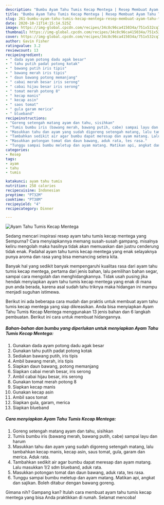 ```yaml
---
description: "Bumbu Ayam Tahu Tumis Kecap Mentega | Resep Membuat Ayam Tahu Tumis Kecap Mentega Yang Enak Dan Lezat"
title: "Bumbu Ayam Tahu Tumis Kecap Mentega | Resep Membuat Ayam Tahu Tumis Kecap Mentega Yang Enak Dan Lezat"
slug: 261-bumbu-ayam-tahu-tumis-kecap-mentega-resep-membuat-ayam-tahu-tumis-kecap-mentega-yang-enak-dan-lezat
date: 2020-10-11T14:15:14.525Z
image: https://img-global.cpcdn.com/recipes/34c8c96ca415034a/751x532cq70/ayam-tahu-tumis-kecap-mentega-foto-resep-utama.jpg
thumbnail: https://img-global.cpcdn.com/recipes/34c8c96ca415034a/751x532cq70/ayam-tahu-tumis-kecap-mentega-foto-resep-utama.jpg
cover: https://img-global.cpcdn.com/recipes/34c8c96ca415034a/751x532cq70/ayam-tahu-tumis-kecap-mentega-foto-resep-utama.jpg
author: Gavin Fisher
ratingvalue: 3.2
reviewcount: 13
recipeingredient:
- " dada ayam potong dadu agak besar"
- " tahu putih padat potong kotak"
- " bawang putih iris tipis"
- " bawang merah iris tipis"
- " daun bawang potong memanjang"
- " cabai merah besar iris serong"
- " cabai hijau besar iris serong"
- " tomat merah potong 8"
- " kecap manis"
- " kecap asin"
- " saos tomat"
- " gula garam merica"
- " blueband"
recipeinstructions:
- "Goreng setengah matang ayam dan tahu, sisihkan"
- "Tumis bumbu iris (bawang merah, bawang putih, cabe) sampai layu dan harum"
- "Masukkan tahu dan ayam yang sudah digoreng setengah matang, lalu tambahkan kecap manis, kecap asin, saus tomat, gula, garam dan merica. Aduk rata."
- "Tambahkan sedikit air agar bumbu dapat meresap dan ayam matang. Lalu masukkan 1/2 sdm blueband, aduk rata."
- "Masukkan potongan tomat dan daun bawang, aduk rata, tes rasa."
- "Tunggu sampai bumbu meletup dan ayam matang. Matikan api, angkat dan sajikan. Boleh ditabur dengan bawang goreng."
categories:
- Resep
tags:
- ayam
- tahu
- tumis

katakunci: ayam tahu tumis 
nutrition: 258 calories
recipecuisine: Indonesian
preptime: "PT32M"
cooktime: "PT38M"
recipeyield: "4"
recipecategory: Dinner

---
```



![Ayam Tahu Tumis Kecap Mentega](https://img-global.cpcdn.com/recipes/34c8c96ca415034a/751x532cq70/ayam-tahu-tumis-kecap-mentega-foto-resep-utama.jpg)

Sedang mencari inspirasi resep ayam tahu tumis kecap mentega yang Sempurna? Cara menyiapkannya memang susah-susah gampang. misalnya keliru mengolah maka hasilnya tidak akan memuaskan dan justru cenderung tidak enak. Padahal ayam tahu tumis kecap mentega yang enak selayaknya punya aroma dan rasa yang bisa memancing selera kita.

Banyak hal yang sedikit banyak mempengaruhi kualitas rasa dari ayam tahu tumis kecap mentega, pertama dari jenis bahan, lalu pemilihan bahan segar, sampai cara mengolah dan menghidangkannya. Tidak usah pusing jika hendak menyiapkan ayam tahu tumis kecap mentega yang enak di mana pun anda berada, karena asal sudah tahu triknya maka hidangan ini mampu menjadi suguhan istimewa.




Berikut ini ada beberapa cara mudah dan praktis untuk membuat ayam tahu tumis kecap mentega yang siap dikreasikan. Anda bisa menyiapkan Ayam Tahu Tumis Kecap Mentega menggunakan 13 jenis bahan dan 6 langkah pembuatan. Berikut ini cara untuk membuat hidangannya.

<!--inarticleads1-->

##### Bahan-bahan dan bumbu yang diperlukan untuk menyiapkan Ayam Tahu Tumis Kecap Mentega:

1. Gunakan  dada ayam potong dadu agak besar
1. Gunakan  tahu putih padat potong kotak
1. Sediakan  bawang putih, iris tipis
1. Ambil  bawang merah, iris tipis
1. Siapkan  daun bawang, potong memanjang
1. Siapkan  cabai merah besar, iris serong
1. Ambil  cabai hijau besar, iris serong
1. Gunakan  tomat merah potong 8
1. Siapkan  kecap manis
1. Gunakan  kecap asin
1. Ambil  saos tomat
1. Siapkan  gula, garam, merica
1. Siapkan  blueband




<!--inarticleads2-->

##### Cara menyiapkan Ayam Tahu Tumis Kecap Mentega:

1. Goreng setengah matang ayam dan tahu, sisihkan
1. Tumis bumbu iris (bawang merah, bawang putih, cabe) sampai layu dan harum
1. Masukkan tahu dan ayam yang sudah digoreng setengah matang, lalu tambahkan kecap manis, kecap asin, saus tomat, gula, garam dan merica. Aduk rata.
1. Tambahkan sedikit air agar bumbu dapat meresap dan ayam matang. Lalu masukkan 1/2 sdm blueband, aduk rata.
1. Masukkan potongan tomat dan daun bawang, aduk rata, tes rasa.
1. Tunggu sampai bumbu meletup dan ayam matang. Matikan api, angkat dan sajikan. Boleh ditabur dengan bawang goreng.




Gimana nih? Gampang kan? Itulah cara membuat ayam tahu tumis kecap mentega yang bisa Anda praktikkan di rumah. Selamat mencoba!
